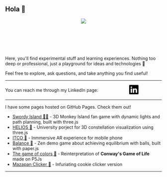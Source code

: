 ## Hola 🤙
<div id="header" align="center" style="margin-bottom: 100px;">
  <img src="https://www.irishnews.com/resizer/v2/YEBSIB4U7RLSTPXZ5CJBMFHSOE.jpg?auth=a9ccc4f21a0dd923e34558d59e5a14e072a3ef948c12817533f61ae85cc24a89&width=800&height=600" width="300"/>
</div>


Here, you'll find experimental stuff and learning experiences. Nothing too deep or professional, just a playground for ideas and technologies 🛝


Feel free to explore, ask questions, and take anything you find useful!

---
<div id="contact" style="display: flex; align-items: center; gap: 100px;">
  <span>You can reach me through my LinkedIn page:  </span>
  <a href="https://www.linkedin.com/in/alvarofdezg/">
    <img src="https://github.com/CLorant/readme-social-icons/blob/main/large/dark/linkedin.svg" alt="LinkedIn Badge" height="30"/>
  </a>
</div>

---

I have some pages hosted on GitHub Pages. Check them out!
* [Swordy Island 🏴‍☠️](https://alvarofergar.github.io/swordy-island) - 3D Monkey Island fan game with dynamic lights and path planning, built with three.js
* [HELIOS 🌌](https://alvarofergar.github.io/HELIOS/) - University porject for 3D constellation visualization using three.js
* [ITCO 🎪](https://alvarofergar.github.io/ITCO/) - Inmmersive AR experience for mobile phone
* [Balance 🔲](https://alvarofergar.github.io/Balance/) - Zen demo game about achieving equilibrium with balls, built with paper.js
* [The game of colors 🎨](https://alvarofergar.github.io/El-juego-de-la-vida-P5Js/) - Reinterpretation of **Conway's Game of Life** made on P5Js
* [Mazapan Clicker 🥖](https://alvarofergar.github.io/mazapanclicker/) - Infuriating cookie clicker version
---
